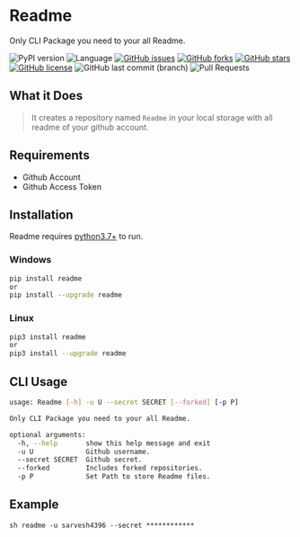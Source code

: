 # Readme

Only CLI Package you need to your all Readme.

![PyPI version](https://img.shields.io/pypi/v/Readme?color=orange&logo=pypi&logoColor=orange&style=flat-square)
![Language](https://img.shields.io/badge/python-3.7%2B-blue?logo=python&style=flat-square)
[![GitHub issues](https://img.shields.io/github/issues/sarvesh4396/Readme)](https://github.com/sarvesh4396/Readme/issues)
[![GitHub forks](https://img.shields.io/github/forks/sarvesh4396/Readme)](https://github.com/sarvesh4396/Readme/network)
[![GitHub stars](https://img.shields.io/github/stars/sarvesh4396/Readme)](https://github.com/sarvesh4396/Readme/stargazers)
[![GitHub license](https://img.shields.io/github/license/sarvesh4396/Readme)](https://github.com/sarvesh4396/Readme/blob/main/LICENSE)
![GitHub last commit (branch)](https://img.shields.io/github/last-commit/sarvesh4396/Readme/main?label=updated)
![Pull Requests](https://img.shields.io/badge/PRs-welcome-organge.svg?logo=git&logoColor=organge&style=flat-square)

## What it Does

> It creates a repository named `Readme` in your local storage with all readme of your github account.

## Requirements

- Github Account
- Github Access Token

## Installation

Readme requires [python3.7+](https://www.python.org/downloads/) to run.

### Windows

```sh
pip install readme
or
pip install --upgrade readme
```

### Linux

```sh
pip3 install readme
or 
pip3 install --upgrade readme
```

## CLI Usage

```sh
usage: Readme [-h] -u U --secret SECRET [--forked] [-p P]

Only CLI Package you need to your all Readme.

optional arguments:
  -h, --help       show this help message and exit
  -u U             Github username.
  --secret SECRET  Github secret.
  --forked         Includes forked repositories.
  -p P             Set Path to store Readme files.
```

## Example

`sh
readme -u sarvesh4396 --secret ************
`
